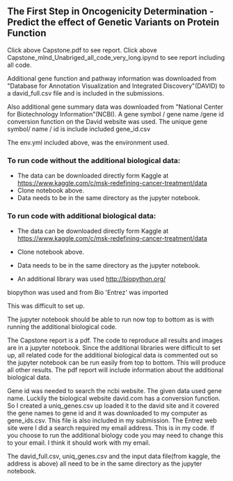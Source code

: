   ## The First Step in Oncogenicity Determination - Predict the effect of Genetic Variants on Protein Function

  Click above Capstone.pdf to see report.
  Click above Capstone_mlnd_Unabriged_all_code_very_long.ipynd to see report including all code.


  Additional gene function and pathway information was downloaded from "Database for Annotation Visualization and Integrated Discovery"(DAVID) to a david_full.csv file and is included in the submissions. 

 Also additional gene summary data was downloaded from  "National Center for Biotechnology Information"(NCBI). A gene symbol / gene name /gene id conversion function on the David website was used. The unique gene symbol/ name / id is include included gene_id.csv

  The env.yml included above, was the environment used. 

  ### To run code without the additional biological data:

  -  The data can be downloaded directly form Kaggle at https://www.kaggle.com/c/msk-redefining-cancer-treatment/data
  - Clone notebook above.
  - Data needs to be in the same directory as the jupyter notebook. 


  ### To run code with additional biological data:

  -  The data can be downloaded directly form Kaggle at https://www.kaggle.com/c/msk-redefining-cancer-treatment/data
  - Clone notebook above.
  - Data needs to be in the same directory as the jupyter notebook. 

  - An additional library was used http://biopython.org/

  biopython was used and from Bio 'Entrez' was imported

  This was difficult to set up.

  The jupyter notebook should be able to run now top to bottom as is with running the additional biological code.

  The Capstone report is a pdf. The code to reproduce all results and images are in a jupyter notebook. Since the additional libraries were difficult to set up, all related code for the additional biological data is commented out so the jupyter notebook can be run easily from top to bottom. This will produce all other results. The pdf report will include information about the additional biological data. 

  Gene id was needed to search the ncbi website. The given data used gene name. Luckily  the biological website david.com has a conversion function. So I created a uniq_genes.csv  up loaded it to the david site and it covered the gene names to gene id and it was downloaded to my computer as gene_ids.csv. This file is also included in my submission. The Entrez web site were I did a search required my email address. This is in my code. If you choose to run the additional biology code you may need to change this to your email. I think it should work with my email.

  The david_full.csv, uniq_genes.csv and the input data file(from kaggle, the address is above) all need to be in the same directory as the jupyter notebook. 





